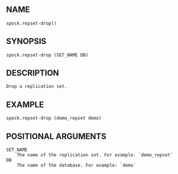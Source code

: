 ## NAME 

`spock.repset-drop()`

## SYNOPSIS
`spock.repset-drop (SET_NAME DB)`
 
## DESCRIPTION
    Drop a replication set. 

## EXAMPLE 

`spock.repset-drop (demo_repset demo)`
 
## POSITIONAL ARGUMENTS
    SET_NAME
        The name of the replication set. For example: `demo_repset`
    DB
        The name of the database. For example: `demo`
